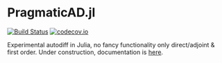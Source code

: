 # PragmaticAD.jl


[![Build Status](https://travis-ci.org/vincent-picaud/PragmaticAD.jl.svg?branch=master)](https://travis-ci.org/vincent-picaud/PragmaticAD.jl) 
[![codecov.io](http://codecov.io/github/vincent-picaud/PragmaticAD.jl/coverage.svg?branch=master)](http://codecov.io/github/vincent-picaud/PragmaticAD.jl?branch=master)

Experimental autodiff in Julia, no fancy functionality only
direct/adjoint &amp; first order. Under construction, documentation is
[here](https://vincent-picaud.github.io/PragmaticAD.jl/).



